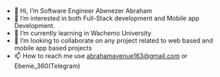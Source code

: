 - 👋 Hi, I’m Software Engineer Abenezer Abraham
- 👀 I’m interested in both Full-Stack development and Mobile app Development.
- 🌱 I’m currently learning in Wachemo University
- 💞️ I’m looking to collaborate on any project related to web based and mobile app based projects
- 📫 How to reach me use abrahamavenue163@gmail.com   or Ebenie_360(Telegram)

<!---
Ebenie/Ebenie is a ✨ special ✨ repository because its `README.md` (this file) appears on your GitHub profile.
You can click the Preview link to take a look at your changes.
--->
